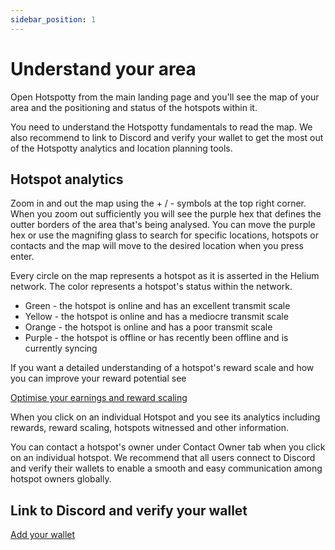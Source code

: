 ```yaml
---
sidebar_position: 1
---
```


# Understand your area

Open Hotspotty from the main landing page and you'll see the map of your area and the positioning and status of the hotspots within it.  

You need to understand the Hotspotty fundamentals to read the map. We also recommend to link to Discord and verify your wallet to get the most out of the Hotspotty analytics and location planning tools.

## Hotspot analytics 

Zoom in and out the map using the + / - symbols at the top right corner. When you zoom out sufficiently you will see the purple hex that defines the outter borders of the area that's being analysed. You can move the purple hex or use the magnifing glass to search for specific locations, hotspots or contacts and the map will move to the desired location when you press enter.  

Every circle on the map represents a hotspot as it is asserted in the Helium network. The color represents a hotspot's status within the network. 

- Green - the hotspot is online and has an excellent transmit scale
- Yellow - the hotspot is online and has a mediocre transmit scale 
- Orange - the hotspot is online and has a poor transmit scale
- Purple - the hotspot is offline or has recently been offline and is currently syncing

If you want a detailed understanding of a hotspot's reward scale and how you can improve your reward potential see

[Optimise your earnings and reward scaling](../expand-the-network/optimise-your-earnings-and-reward-scaling.md)

When you click on an individual Hotspot and you see its analytics including rewards, reward scaling, hotspots witnessed and other information. 

You can contact a hotspot's owner under Contact Owner tab when you click on an individual hotspot. We recommend that all users connect to Discord and verify their wallets to enable a smooth and easy communication among hotspot owners globally. 

## Link to Discord and verify your wallet

[Add your wallet](add-your-wallet.md)

